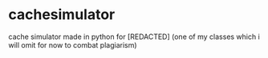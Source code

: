 # cachesimulator
cache simulator made in python for [REDACTED] (one of my classes which i will omit for now to combat plagiarism)

